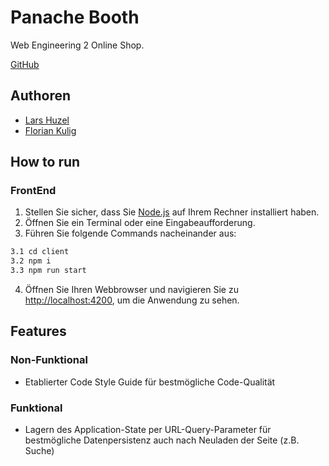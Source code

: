 # Panache Booth

Web Engineering 2 Online Shop.

[GitHub](https://github.com/floriankulig/panache-booth)

## Authoren

- [Lars Huzel](https://github.com/lars-1503)
- [Florian Kulig](https://github.com/floriankulig)

## How to run

### FrontEnd

1. Stellen Sie sicher, dass Sie [Node.js](https://nodejs.org/en) auf Ihrem Rechner installiert haben.
2. Öffnen Sie ein Terminal oder eine Eingabeaufforderung.
3. Führen Sie folgende Commands nacheinander aus:

```bash
3.1 cd client
3.2 npm i
3.3 npm run start
```

4. Öffnen Sie Ihren Webbrowser und navigieren Sie zu [http://localhost:4200](http://localhost:4200), um die Anwendung zu sehen.

## Features

### Non-Funktional

- Etablierter Code Style Guide für bestmögliche Code-Qualität

### Funktional

- Lagern des Application-State per URL-Query-Parameter für bestmögliche Datenpersistenz auch nach Neuladen der Seite (z.B. Suche)

